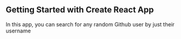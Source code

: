## Getting Started with Create React App

In this app, you can search for any random Github user by just their username

